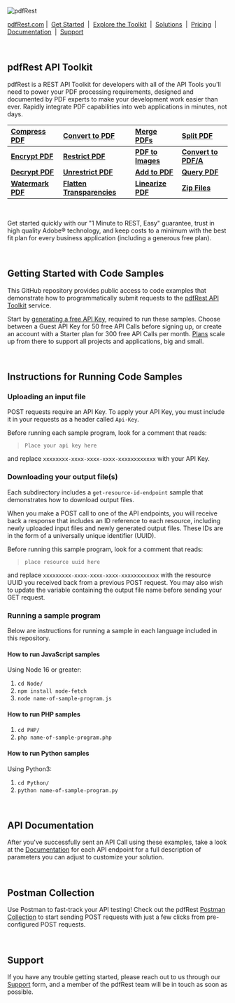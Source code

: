 ![pdfRest](https://cms.pdfrest.com/content/images/2022/11/pdfRest_logo_tag_750_275_light_bg.png)

[pdfRest.com](https://pdfrest.com)&nbsp;|&nbsp; [Get Started](https://pdfrest.com/getstarted) &nbsp;|&nbsp; [Explore the Toolkit](https://pdfrest.com/apitoolkit) &nbsp;|&nbsp; [Solutions](https://pdfrest.com/solutions/) &nbsp;|&nbsp; [Pricing](https://pdfrest.com/pricing) &nbsp;|&nbsp; [Documentation](https://pdfrest.com/documentation.html) &nbsp;|&nbsp; [Support](https://pdfrest.com/support)

<br>

## pdfRest API Toolkit

pdfRest is a REST API Toolkit for developers with all of the API Tools you'll need to power your PDF processing requirements, designed and documented by PDF experts to make your development work easier than ever. Rapidly integrate PDF capabilities into web applications in minutes, not days.

| [Compress PDF](https://pdfrest.com/apitoolkit/compress-pdf/)       | [Convert to PDF](https://pdfrest.com/apitoolkit/convert-to-pdf/)                     | [Merge PDFs](https://pdfrest.com/apitoolkit/merge-pdfs/)           | [Split PDF](https://pdfrest.com/apitoolkit/split-pdf/)                  |
| :----------------------------------------------------------------- | :----------------------------------------------------------------------------------- | :----------------------------------------------------------------- | :---------------------------------------------------------------------- |
| **[Encrypt PDF](https://pdfrest.com/apitoolkit/encrypt-pdf/)**     | **[Restrict PDF](https://pdfrest.com/apitoolkit/restrict-pdf/)**                     | **[PDF to Images](https://pdfrest.com/apitoolkit/pdf-to-images/)** | **[Convert to PDF/A](https://pdfrest.com/apitoolkit/convert-to-pdfa/)** |
| **[Decrypt PDF](https://pdfrest.com/apitoolkit/encrypt-pdf/)**     | **[Unrestrict PDF](https://pdfrest.com/apitoolkit/restrict-pdf/)**                   | **[Add to PDF](https://pdfrest.com/apitoolkit/add-to-pdf/)**       | **[Query PDF](https://pdfrest.com/apitoolkit/query-pdf/)**              |
| **[Watermark PDF](https://pdfrest.com/apitoolkit/watermark-pdf/)** | **[Flatten Transparencies](https://pdfrest.com/apitoolkit/flatten-transparencies/)** | **[Linearize PDF](https://pdfrest.com/apitoolkit/linearize-pdf/)** | **[Zip Files](https://pdfrest.com/apitoolkit/zip-files/)**              |

<br>

Get started quickly with our "1 Minute to REST, Easy" guarantee, trust in high quality Adobe® technology, and keep costs to a minimum with the best fit plan for every business application (including a generous free plan).

<br>

## Getting Started with Code Samples

This GitHub repository provides public access to code examples that demonstrate how to programmatically submit requests to the [pdfRest API Toolkit](https://pdfrest.com) service.

Start by [generating a free API Key](https://pdfrest.com/getstarted), required to run these samples. Choose between a Guest API Key for 50 free API Calls before signing up, or create an account with a Starter plan for 300 free API Calls per month. [Plans](https://pdfrest.com/pricing) scale up from there to support all projects and applications, big and small.

<br>

## Instructions for Running Code Samples

### Uploading an input file

POST requests require an API Key. To apply your API Key, you must include it in your requests as a header called `Api-Key`.

Before running each sample program, look for a comment that reads:

> `Place your api key here`

and replace `xxxxxxxx-xxxx-xxxx-xxxx-xxxxxxxxxxxx` with your API Key.

### Downloading your output file(s)

Each subdirectory includes a `get-resource-id-endpoint` sample that demonstrates how to download output files.

When you make a POST call to one of the API endpoints, you will receive back a response that includes an ID reference to each resource, including newly uploaded input files and newly generated output files. These IDs are in the form of a universally unique identifier (UUID).

Before running this sample program, look for a comment that reads:

> `place resource uuid here`

and replace `xxxxxxxxx-xxxx-xxxx-xxxx-xxxxxxxxxxxx` with the resource UUID you received back from a previous POST request. You may also wish to update the variable containing the output file name before sending your GET request.

### Running a sample program

Below are instructions for running a sample in each language included in this repository.

#### How to run JavaScript samples

Using Node 16 or greater:

1. `cd Node/`
2. `npm install node-fetch`
3. `node name-of-sample-program.js`

#### How to run PHP samples

1. `cd PHP/`
2. `php name-of-sample-program.php`

#### How to run Python samples

Using Python3:

1. `cd Python/`
2. `python name-of-sample-program.py`

<br>

## API Documentation

After you've successfully sent an API Call using these examples, take a look at the [Documentation](https://pdfrest.com/documentation.html) for each API endpoint for a full description of parameters you can adjust to customize your solution.

<br>

## Postman Collection

Use Postman to fast-track your API testing! Check out the pdfRest [Postman Collection](https://www.postman.com/pdfrest/) to start sending POST requests with just a few clicks from pre-configured POST requests.

<br>

## Support

If you have any trouble getting started, please reach out to us through our [Support](https://pdfrest.com/support) form, and a member of the pdfRest team will be in touch as soon as possible.
